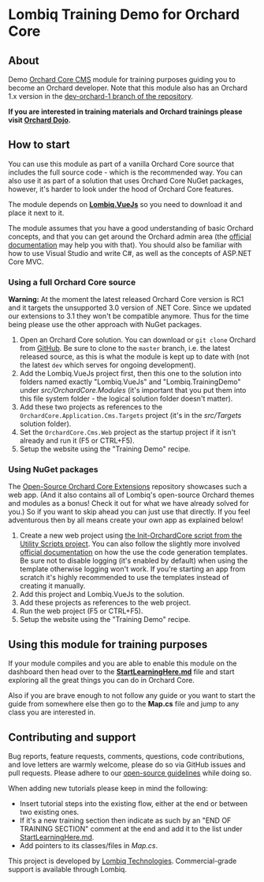 # Lombiq Training Demo for Orchard Core



## About

Demo [Orchard Core CMS](https://www.orchardcore.net/) module for training purposes guiding you to become an Orchard developer. Note that this module also has an Orchard 1.x version in the [dev-orchard-1 branch of the repository](https://github.com/Lombiq/Orchard-Training-Demo-Module/tree/dev-orchard-1).

**If you are interested in training materials and Orchard trainings please visit [Orchard Dojo](https://orcharddojo.net/).**


## How to start

You can use this module as part of a vanilla Orchard Core source that includes the full source code - which is the recommended way. You can also use it as part of a solution that uses Orchard Core NuGet packages, however, it's harder to look under the hood of Orchard Core features.

The module depends on **[Lombiq.VueJs](https://github.com/Lombiq/Orchard-Vue.js)** so you need to download it and place it next to it.

The module assumes that you have a good understanding of basic Orchard concepts, and that you can get around the Orchard admin area (the [official documentation](https://docs.orchardcore.net/en/dev/) may help you with that). You should also be familiar with how to use Visual Studio and write C#, as well as the concepts of ASP.NET Core MVC.


### Using a full Orchard Core source

**Warning:** At the moment the latest released Orchard Core version is RC1 and it targets the unsupported 3.0 version of .NET Core. Since we updated our extensions to 3.1 they won't be compatible anymore. Thus for the time being please use the other approach with NuGet packages.

1. Open an Orchard Core solution. You can download or `git clone` Orchard from [GitHub](https://github.com/OrchardCMS/OrchardCore/). Be sure to clone to the `master` branch, i.e. the latest released source, as this is what the module is kept up to date with (not the latest `dev` which serves for ongoing development).
2. Add the Lombiq.VueJs project first, then this one to the solution into folders named exactly "Lombiq.VueJs" and "Lombiq.TrainingDemo" under *src/OrchardCore.Modules* (it's important that you put them into this file system folder - the logical solution folder doesn't matter).
3. Add these two projects as references to the `OrchardCore.Application.Cms.Targets` project (it's in the *src/Targets* solution folder).
4. Set the `OrchardCore.Cms.Web` project as the startup project if it isn't already and run it (F5 or CTRL+F5).
5. Setup the website using the "Training Demo" recipe.


### Using NuGet packages

The [Open-Source Orchard Core Extensions](https://github.com/Lombiq/Open-Source-Orchard-Core-Extensions) repository showcases such a web app. (And it also contains all of Lombiq's open-source Orchard themes and modules as a bonus! Check it out for what we have already solved for you.) So if you want to skip ahead you can just use that directly. If you feel adventurous then by all means create your own app as explained below!

1. Create a new web project using [the Init-OrchardCore script from the Utility Scripts project](https://github.com/Lombiq/Utility-Scripts). You can also follow the slightly more involved [official documentation](https://docs.orchardcore.net/en/dev/docs/getting-started/templates/#generate-an-orchard-cms-web-application) on how the use the code generation templates. Be sure not to disable logging (it's enabled by default) when using the template otherwise logging won't work. If you're starting an app from scratch it's highly recommended to use the templates instead of creating it manually.
2. Add this project and Lombiq.VueJs to the solution.
3. Add these projects as references to the web project.
4. Run the web project (F5 or CTRL+F5).
5. Setup the website using the "Training Demo" recipe.


## Using this module for training purposes

If your module compiles and you are able to enable this module on the dashboard then head over to the **[StartLearningHere.md](StartLearningHere.md)** file and start exploring all the great things you can do in Orchard Core.

Also if you are brave enough to not follow any guide or you want to start the guide from somewhere else then go to the **Map.cs** file and jump to any class you are interested in.


## Contributing and support

Bug reports, feature requests, comments, questions, code contributions, and love letters are warmly welcome, please do so via GitHub issues and pull requests. Please adhere to our [open-source guidelines](https://lombiq.com/open-source-guidelines) while doing so.

When adding new tutorials please keep in mind the following:

- Insert tutorial steps into the existing flow, either at the end or between two existing ones.
- If it's a new training section then indicate as such by an "END OF TRAINING SECTION" comment at the end and add it to the list under [StartLearningHere.md](StartLearningHere.md).
- Add pointers to its classes/files in *Map.cs*.

This project is developed by [Lombiq Technologies](https://lombiq.com/). Commercial-grade support is available through Lombiq.